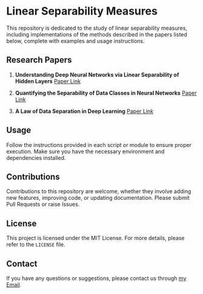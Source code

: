 # Linear Separability Measures

This repository is dedicated to the study of linear separability measures, including implementations of the methods described in the papers listed below, complete with examples and usage instructions.

## Research Papers

1. **Understanding Deep Neural Networks via Linear Separability of Hidden Layers**  [Paper Link](https://arxiv.org/abs/2307.13962)

2. **Quantifying the Separability of Data Classes in Neural Networks**  [Paper Link](https://www.sciencedirect.com/science/article/pii/S0893608021001234)

3. **A Law of Data Separation in Deep Learning**  [Paper Link](https://www.pnas.org/doi/full/10.1073/pnas.2221704120)

## Usage

Follow the instructions provided in each script or module to ensure proper execution. Make sure you have the necessary environment and dependencies installed.

## Contributions

Contributions to this repository are welcome, whether they involve adding new features, improving code, or updating documentation. Please submit Pull Requests or raise Issues.

## License

This project is licensed under the MIT License. For more details, please refer to the `LICENSE` file.

## Contact

If you have any questions or suggestions, please contact us through [my Email](Lws@mail.dlut.edu.cn).

